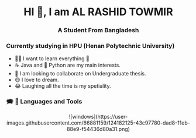 # <h1 align="center">HI 👋, I am AL RASHID TOWMIR</h1>

### <h3 align="center">A Student From Bangladesh</h3>

### Currently studying in HPU (Henan Polytechnic University)

- 🏃‍♂️ I want to learn everything 🤣
- ☕ Java and 🐍 Python are my main interests.
- 🙏 I am looking to collaborate on Undergraduate thesis.
- 😍 I love to dream.
- 😂 Laughing all the time is my spetiality.


### 🗯 🔨 Languages and Tools

<p align="center">
  ![windows](https://user-images.githubusercontent.com/66881159/124182125-43c97780-dad8-11eb-88e9-f54436d80a31.png)
<p>
